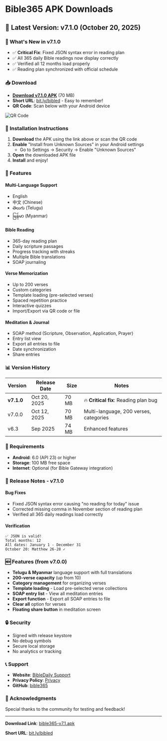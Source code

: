 # Bible365 APK Downloads

## 📱 Latest Version: v7.1.0 (October 20, 2025)

### 🎉 What's New in v7.1.0
- ✅ **Critical Fix**: Fixed JSON syntax error in reading plan
- ✅ All 365 daily Bible readings now display correctly
- ✅ Verified all 12 months load properly
- ✅ Reading plan synchronized with official schedule

### 📥 Download
- **[Download v7.1.0 APK](https://github.com/vincenthanjs/bible365-apks/raw/main/bible365-v7.1.apk)** (70 MB)
- **Short URL**: [bit.ly/bibled](https://bit.ly/bibled) - Easy to remember!
- **QR Code**: Scan below with your Android device

![QR Code](https://api.qrserver.com/v1/create-qr-code/?size=300x300&data=https://bit.ly/bibled)

### 📱 Installation Instructions

1. **Download** the APK using the link above or scan the QR code
2. **Enable** "Install from Unknown Sources" in your Android settings
   - Go to Settings → Security → Enable "Unknown Sources"
3. **Open** the downloaded APK file
4. **Install** and enjoy!

### 🚀 Features

#### Multi-Language Support
- English
- 中文 (Chinese)
- తెలుగు (Telugu)
- မြန်မာ (Myanmar)

#### Bible Reading
- 365-day reading plan
- Daily scripture passages
- Progress tracking with streaks
- Multiple Bible translations
- SOAP journaling

#### Verse Memorization
- Up to 200 verses
- Custom categories
- Template loading (pre-selected verses)
- Spaced repetition practice
- Interactive quizzes
- Import/Export via QR code or file

#### Meditation & Journal
- SOAP method (Scripture, Observation, Application, Prayer)
- Entry list view
- Export all entries to file
- Date synchronization
- Share entries

### 📊 Version History

| Version | Release Date | Size | Notes |
|---------|--------------|------|-------|
| **v7.1.0** | Oct 20, 2025 | 70 MB | 🔥 **Critical fix**: Reading plan bug |
| v7.0.0 | Oct 12, 2025 | 70 MB | Multi-language, 200 verses, categories |
| v6.3 | Sep 2025 | 74 MB | Enhanced features |

### 🔧 Requirements
- **Android**: 6.0 (API 23) or higher
- **Storage**: 100 MB free space
- **Internet**: Optional (for Bible Gateway integration)

### 📝 Release Notes - v7.1.0

#### Bug Fixes
- Fixed JSON syntax error causing "no reading for today" issue
- Corrected missing comma in November section of reading plan
- Verified all 365 daily readings load correctly

#### Verification
```
✅ JSON is valid!
Total months: 12
All dates: January 1 - December 31
October 20: Matthew 26-28 ✓
```

### 🆕 Features (from v7.0.0)
- **Telugu & Myanmar** language support with full translations
- **200-verse capacity** (up from 10)
- **Category management** for organizing verses
- **Template loading** - Load pre-selected verse collections
- **SOAP entry list** - View all meditation entries
- **Export function** - Export all SOAP entries to file
- **Clear all** option for verses
- **Floating share button** in meditation screen

### 🔒 Security
- Signed with release keystore
- No debug symbols
- Secure local storage
- No analytics or tracking

### 📞 Support
- **Website**: [BibleDaily Support](https://vincenthanjs.github.io/bibledaily-web/support/)
- **Privacy Policy**: [Privacy](https://vincenthanjs.github.io/bibledaily-web/privacy/)
- **GitHub**: [bible365](https://github.com/vincenthanjs/bible365)

### 🙏 Acknowledgments
Special thanks to the community for testing and feedback!

---

**Download Link**: [bible365-v7.1.apk](https://github.com/vincenthanjs/bible365-apks/raw/main/bible365-v7.1.apk)

**Short URL**: [bit.ly/bibled](https://bit.ly/bibled)
